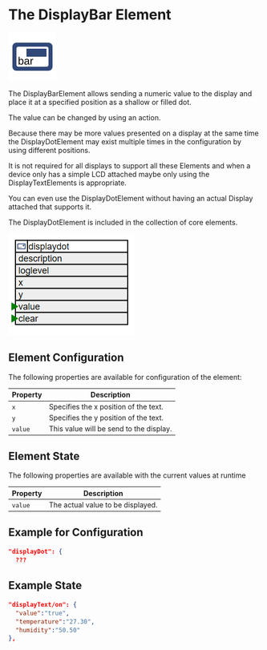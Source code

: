 # The DisplayBar Element

<div class="excerpt">
  <img src="/i/displaybar.svg">
  <p>The DisplayBarElement allows sending a numeric value to the display and place it at a specified position as a shallow or filled dot.</p>
  <p>The value can be changed by using an action.</p>
</div>

Because there may be more values presented on a display at the same time the 
DisplayDotElement may exist multiple times in the configuration by using different positions.

It is not required for all displays to support all these Elements and when a device only has a simple LCD
attached maybe only using the DisplayTextElements is appropriate.

You can even use the DisplayDotElement without having an actual Display attached that supports it.

The DisplayDotElement is included in the collection of core elements.

![DisplayDot Properties and Actions](/elements/displaydotapi.png)

## Element Configuration

The following properties are available for configuration of the element:

| Property | Description                             |
| -------- | --------------------------------------- |
| `x`      | Specifies the x position of the text.   |
| `y`      | Specifies the y position of the text.   |
| `value`  | This value will be send to the display. |

## Element State

The following properties are available with the current values at runtime

| Property | Description                       |
| -------- | --------------------------------- |
| `value`  | The actual value to be displayed. |

## Example for Configuration

```JSON
"displayDot": {
  ???
```

## Example State

```JSON
"displayText/on": {
  "value":"true",
  "temperature":"27.30",
  "humidity":"50.50"
},
```
